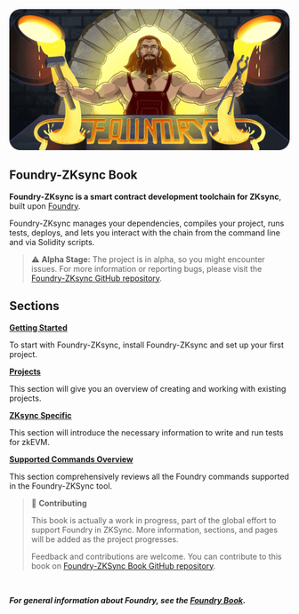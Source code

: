 <img src="images/foundry-banner.png" style="border-radius: 20px">

## Foundry-ZKsync Book

**Foundry-ZKsync is a smart contract development toolchain for ZKsync**, built upon [Foundry](https://book.getfoundry.sh/).

Foundry-ZKsync manages your dependencies, compiles your project, runs tests, deploys, and lets you interact with the chain from the command line and via Solidity scripts.

> ⚠️ **Alpha Stage:** The project is in alpha, so you might encounter issues. For more information or reporting bugs, please visit the [Foundry-ZKsync GitHub repository](https://github.com/matter-labs/foundry-zksync).

## Sections
**[Getting Started](getting-started/installation.md)**

To start with Foundry-ZKsync, install Foundry-ZKsync and set up your first project.

**[Projects](projects/creating-a-new-project.md)**

This section will give you an overview of creating and working with existing projects.

**[ZKsync Specific](zksync-specifics)**

This section will introduce the necessary information to write and run tests for zkEVM.

**[Supported Commands Overview](supported-commands)**

This section comprehensively reviews all the Foundry commands supported in the Foundry-ZKSync tool.

> 📖 **Contributing**
>
> This book is actually a work in progress, part of the global effort to support Foundry in ZKSync. More information, sections, and pages will be added as the project progresses.
>
> Feedback and contributions are welcome. You can contribute to this book on [Foundry-ZKSync Book GitHub repository](https://github.com/matter-labs/foundry-zksync-book).
>
<br>

***For general information about Foundry, see the [Foundry Book](https://book.getfoundry.sh/).***
<!--  
**[Forge Overview](forge)**

This overview will cover everything you need to know about how to use `forge` to develop, test, and deploy smart contracts.

**[Cast Overview](cast)**

Learn to use `cast` to interact with smart contracts, send transactions, and get chain data from the command line.

**[Anvil Overview](anvil)**

_Not officially supported_.

**[Chisel Overview](chisel)**

_Not officially supported_.

**Configuration**

Guides on configuring Foundry.

- [Configuring with `foundry.toml`](./config/)
- [Continuous Integration](./config/continuous-integration.md)
- [Integrating with VSCode](./config/vscode.md)
- [Shell Autocompletion](./config/shell-autocompletion.md)
- [Static Analyzers](./config/static-analyzers.md)
- [Integrating with Hardhat](./config/hardhat.md)
- [Vyper support](./config/vyper.md)

**Tutorials**

Tutorials on building smart contracts with Foundry.

- [Creating an NFT with Solmate](./tutorials/solmate-nft.md)
- [Testing EIP-712 Signatures](./tutorials/testing-eip712.md)
- [Solidity Scripting](./tutorials/solidity-scripting.md)
- [Forking Mainnet with Cast and Anvil](./tutorials/forking-mainnet-with-cast-anvil.md)
<!-- - [Incremental Adoption]() 


**Contributing**

Help us improve Foundry-ZKsync: [Contributing](./contributing.md)

**Appendix**

References, troubleshooting, and more.

- [FAQ](./faq.md)
- [CLI Reference](./reference/cli/)
- [forge Commands](./reference/forge/)
- [cast Commands](./reference/cast/)
- [Config Reference](./reference/config/)
- [Cheatcodes Reference](./cheatcodes/)
- [Forge Standard Library Reference](./reference/forge-std/)
- [DSTest Reference](./reference/ds-test.md)
- [Miscellaneous](misc)

<br>
-->